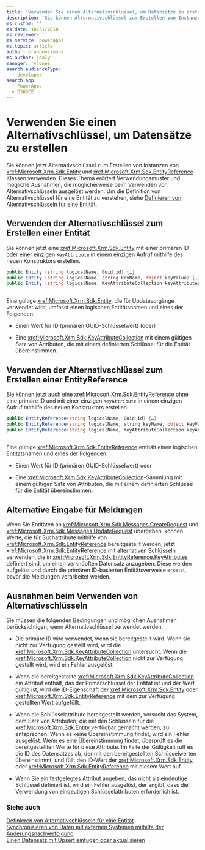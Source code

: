 ```yaml
---
title: 'Verwenden Sie einen Alternativschlüssel, um Datensätze zu erstellen (Common Data Service für Apps) | Microsoft Docs'
description: 'Sie können Alternativschlüssel zum Erstellen von Instanzen von der Entity- und EntityReference-Klassen verwenden. Dieses Thema erörtert Verwendungsmuster und mögliche Ausnahmen, die möglicherweise beim Verwenden von Alternativschlüsseln ausgelöst werden.'
ms.custom: ''
ms.date: 10/31/2018
ms.reviewer: ''
ms.service: powerapps
ms.topic: article
author: brandonsimons
ms.author: jdaly
manager: ryjones
search.audienceType:
  - developer
search.app:
  - PowerApps
  - D365CE
---
```

# <a name="use-an-alternate-key-to-create-a-record"></a>Verwenden Sie einen Alternativschlüssel, um Datensätze zu erstellen

Sie können jetzt Alternativschlüssel zum Erstellen von Instanzen von <xref:Microsoft.Xrm.Sdk.Entity> und <xref:Microsoft.Xrm.Sdk.EntityReference>-Klassen verwenden. Dieses Thema erörtert Verwendungsmuster und mögliche Ausnahmen, die möglicherweise beim Verwenden von Alternativschlüsseln ausgelöst werden. Um die Definition von Alternativschlüssel für eine Entität zu verstehen, siehe [Definieren von Alternativschlüsseln für eine Entität](define-alternate-keys-entity.md).  
  
<a name="BKMK_entity"></a>   
## <a name="using-alternate-keys-to-create-an-entity"></a>Verwenden der Alternativschlüssel zum Erstellen einer Entität  
 Sie können jetzt eine <xref:Microsoft.Xrm.Sdk.Entity> mit einer primären ID oder einer einzigen `KeyAttribute` in einem einzigen Aufruf mithilfe des neuen Konstruktors erstellen.  
  
```csharp  
public Entity (string logicalName, Guid id) {…}    
public Entity (string logicalName, string keyName, object keyValue) {…}  
public Entity (string logicalName, KeyAttributeCollection keyAttributes) {…}  
  
```  
  
 Eine gültige <xref:Microsoft.Xrm.Sdk.Entity>, die für Updatevorgänge verwendet wird, umfasst einen logischen Entitätsnamen und eines der Folgenden:  
  
-   Einen Wert für ID (primären GUID-Schlüsselwert) (oder)  
  
-   Eine <xref:Microsoft.Xrm.Sdk.KeyAttributeCollection> mit einem gültigen Satz von Attributen, die mit einem definierten Schlüssel für die Entität übereinstimmen.  
  
<a name="BKMK_EntityReference"></a>   
## <a name="using-alternate-keys-to-create-an-entityreference"></a>Verwenden der Alternativschlüssel zum Erstellen einer EntityReference  
 Sie können jetzt auch eine <xref:Microsoft.Xrm.Sdk.EntityReference> ohne eine primäre ID und mit einer einzigen `KeyAttribute` in einem einzigen Aufruf mithilfe des neuen Konstruktors erstellen.  
  
```csharp  
public EntityReference(string logicalName, Guid id) {…}    
public EntityReference(string logicalName, string keyName, object keyValue) {…}    
public EntityReference(string logicalName, KeyAttributeCollection keyAttributeCollection) {…}  
  
```  
  
 Eine gültige <xref:Microsoft.Xrm.Sdk.EntityReference> enthält einen logischen Entitätsnamen und eines der Folgenden:  
  
-   Einen Wert für ID (primären GUID-Schlüsselwert) oder  
  
-   Eine <xref:Microsoft.Xrm.Sdk.KeyAttributeCollection>-Sammlung mit einem gültigen Satz von Attributen, die mit einem definierten Schlüssel für die Entität übereinstimmen.  
  
<a name="BKMK_input"></a>   
## <a name="alternative-input-to-messages"></a>Alternative Eingabe für Meldungen  
 Wenn Sie Entitäten an <xref:Microsoft.Xrm.Sdk.Messages.CreateRequest> und <xref:Microsoft.Xrm.Sdk.Messages.UpdateRequest> übergeben, können Werte, die für Suchattribute mithilfe von <xref:Microsoft.Xrm.Sdk.EntityReference> bereitgestellt werden, jetzt <xref:Microsoft.Xrm.Sdk.EntityReference> mit alternativen Schlüsseln verwenden, die in <xref:Microsoft.Xrm.Sdk.EntityReference.KeyAttributes> definiert sind, um einen verknüpften Datensatz anzugeben.  Diese werden aufgelöst und durch die primären ID-basierten Entitätsverweise ersetzt, bevor die Meldungen verarbeitet werden.  
  
<a name="BKMK_Exceptions"></a>   
## <a name="exceptions-when-using-alternate-keys"></a>Ausnahmen beim Verwenden von Alternativschlüsseln  
 Sie müssen die folgenden Bedingungen und möglichen Ausnahmen berücksichtigen, wenn Alternativschlüssel verwendet werden:  
  
-   Die primäre ID wird verwendet, wenn sie bereitgestellt wird. Wenn sie nicht zur Verfügung gestellt wird, wird die <xref:Microsoft.Xrm.Sdk.KeyAttributeCollection> untersucht.  Wenn die <xref:Microsoft.Xrm.Sdk.KeyAttributeCollection> nicht zur Verfügung gestellt wird, wird ein Fehler ausgelöst.  
  
-   Wenn die bereitgestellte <xref:Microsoft.Xrm.Sdk.KeyAttributeCollection> ein Attribut enthält, das der Primärschlüssel der Entität ist und der Wert gültig ist, wird die ID-Eigenschaft der <xref:Microsoft.Xrm.Sdk.Entity> oder <xref:Microsoft.Xrm.Sdk.EntityReference> mit dem zur Verfügung gestellten Wert aufgefüllt.  
  
-   Wenn die Schlüsselattribute bereitgestellt werden, versucht das System, dem Satz von Attributen, die mit den Schlüsseln für die <xref:Microsoft.Xrm.Sdk.Entity> verfügbar gemacht werden, zu entsprechen.  Wenn es keine Übereinstimmung findet, wird ein Fehler ausgelöst.  Wenn es eine Übereinstimmung findet, überprüft es die bereitgestellten Werte für diese Attribute. Im Falle der Gültigkeit ruft es die ID des Datensatzes ab, der mit den bereitgestellten Schlüsselwerten übereinstimmt, und füllt den ID-Wert der <xref:Microsoft.Xrm.Sdk.Entity> oder <xref:Microsoft.Xrm.Sdk.EntityReference> mit diesem Wert auf.  
  
-   Wenn Sie ein festgelegtes Attribut angeben, das nicht als eindeutige Schlüssel definiert ist, wird ein Fehler ausgelöst, der angibt, dass die Verwendung von eindeutigen Schlüsselattributen erforderlich ist.  
  
### <a name="see-also"></a>Siehe auch  
 [Definieren von Alternativschlüsseln für eine Entität](define-alternate-keys-entity.md)   
 [Synchronisieren von Daten mit externen Systemen mithilfe der Änderungsnachverfolgung](use-change-tracking-synchronize-data-external-systems.md)   
 [Einen Datensatz mit Upsert einfügen oder aktualisieren](use-upsert-insert-update-record.md)
